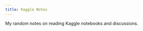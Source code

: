 ```yaml
---
title: Kaggle Notes
---
```



<div class="message">
  My random notes on reading Kaggle notebooks and discussions.
</div>

